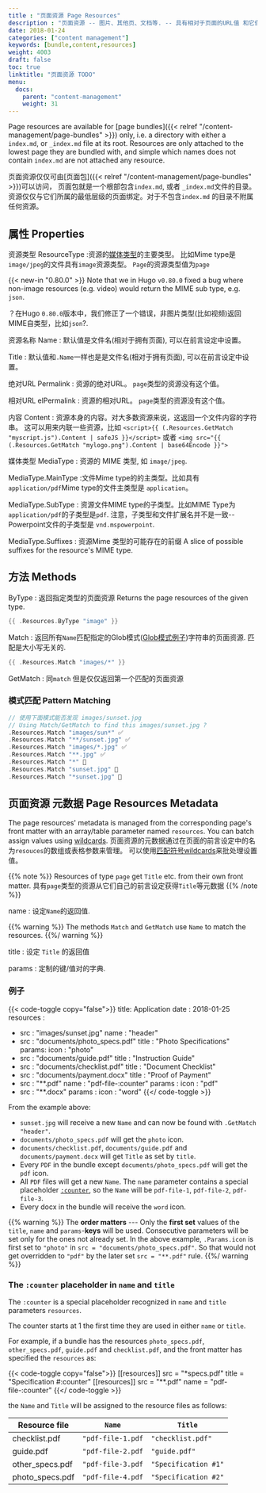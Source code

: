 ```yaml
---
title : "页面资源 Page Resources"
description : "页面资源 -- 图片、其他页、文档等. -- 具有相对于页面的URL值 和它们自己的元数据."
date: 2018-01-24
categories: ["content management"]
keywords: [bundle,content,resources]
weight: 4003
draft: false
toc: true
linktitle: "页面资源 TODO"
menu:
  docs:
    parent: "content-management"
    weight: 31
---
```


Page resources are available for [page bundles]({{< relref "/content-management/page-bundles" >}}) only,
i.e. a directory with either a `index.md`, or `_index.md` file at its root. Resources are only attached to
the lowest page they are bundled with, and simple which names does not contain `index.md` are not attached any resource.

页面资源仅仅可由[页面包]({{< relref "/content-management/page-bundles" >}})可以访问，
页面包就是一个根部包含`index.md`, 或者 `_index.md`文件的目录。资源仅仅与它们所属的最低层级的页面绑定。对于不包含`index.md` 的目录不附属任何资源。

## 属性 Properties

资源类型 ResourceType
:资源的[媒体类型](/templates/output-formats/#media-types)的主要类型。
比如Mime type是`image/jpeg`的文件具有`image`资源类型。
`Page`的资源类型值为`page`

{{< new-in "0.80.0" >}} Note that we in Hugo `v0.80.0` fixed a bug where non-image resources (e.g. video) would return the MIME sub type, e.g. `json`.

？在Hugo `0.80.0`版本中，我们修正了一个错误，非图片类型(比如视频)返回MIME自类型，比如`json`?.

资源名称 Name
: 默认值是文件名(相对于拥有页面), 可以在前言设定中设置。


Title
: 默认值和`.Name`一样也是是文件名(相对于拥有页面), 可以在前言设定中设置。


绝对URL Permalink
: 资源的绝对URL。 `page`类型的资源没有这个值。


相对URL elPermalink
: 资源的相对URL。 `page`类型的资源没有这个值。


内容 Content
: 资源本身的内容。对大多数资源来说，这返回一个文件内容的字符串。
这可以用来内联一些资源，比如 `<script>{{ (.Resources.GetMatch "myscript.js").Content | safeJS }}</script>` 或者 `<img src="{{ (.Resources.GetMatch "mylogo.png").Content | base64Encode }}">`

媒体类型 MediaType
: 资源的 MIME 类型, 如 `image/jpeg`.

MediaType.MainType
:文件Mime type的的主类型。比如具有`application/pdf`Mime type的文件主类型是 `application`。  

MediaType.SubType
: 资源文件MIME type的子类型。比如MIME Type为`application/pdf`的子类型是`pdf`. 注意，子类型和文件扩展名并不是一致--Powerpoint文件的子类型是 `vnd.mspowerpoint`.

MediaType.Suffixes
: 资源Mime 类型的可能存在的前缀 A slice of possible suffixes for the resource's MIME type.

## 方法 Methods
ByType
: 返回指定类型的页面资源 Returns the page resources of the given type.

```go
{{ .Resources.ByType "image" }}
```
Match
: 返回所有`Name`匹配指定的Glob模式([Glob模式例子](https://github.com/gobwas/glob/blob/master/readme.md))字符串的页面资源. 匹配是大小写无关的.

```go
{{ .Resources.Match "images/*" }}
```

GetMatch
: 同`match` 但是仅仅返回第一个匹配的页面资源

### 模式匹配 Pattern Matching
```go
// 使用下面模式能否发现 images/sunset.jpg
// Using Match/GetMatch to find this images/sunset.jpg ?  
.Resources.Match "images/sun*" ✅
.Resources.Match "**/sunset.jpg" ✅
.Resources.Match "images/*.jpg" ✅
.Resources.Match "**.jpg" ✅
.Resources.Match "*" 🚫
.Resources.Match "sunset.jpg" 🚫
.Resources.Match "*sunset.jpg" 🚫

```

## 页面资源 元数据 Page Resources Metadata

The page resources' metadata is managed from the corresponding page's front matter with an array/table parameter named `resources`. You can batch assign values using [wildcards](https://tldp.org/LDP/GNU-Linux-Tools-Summary/html/x11655.htm).
页面资源的元数据通过在页面的前言设定中的名为`resouces`的数组或表格参数来管理。
可以使用[匹配符号wildcards](https://tldp.org/LDP/GNU-Linux-Tools-Summary/html/x11655.htm)来批处理设置值。

{{% note %}}
Resources of type `page` get `Title` etc. from their own front matter.
具有`page`类型的资源从它们自己的前言设定获得`Title`等元数据
{{% /note %}}

name
: 设定`Name`的返回值.

{{% warning %}}
The methods `Match` and `GetMatch` use `Name` to match the resources.
{{%/ warning %}}

title
: 设定 `Title` 的返回值

params
: 定制的键/值对的字典.


###  例子

{{< code-toggle copy="false">}}
title: Application
date : 2018-01-25
resources :
- src : "images/sunset.jpg"
  name : "header"
- src : "documents/photo_specs.pdf"
  title : "Photo Specifications"
  params:
    icon : "photo"
- src : "documents/guide.pdf"
  title : "Instruction Guide"
- src : "documents/checklist.pdf"
  title : "Document Checklist"
- src : "documents/payment.docx"
  title : "Proof of Payment"
- src : "**.pdf"
  name : "pdf-file-:counter"
  params :
    icon : "pdf"
- src : "**.docx"
  params :
    icon : "word"
{{</ code-toggle >}}

From the example above:

- `sunset.jpg` will receive a new `Name` and can now be found with `.GetMatch "header"`.
- `documents/photo_specs.pdf` will get the `photo` icon.
- `documents/checklist.pdf`, `documents/guide.pdf` and `documents/payment.docx` will get `Title` as set by `title`.
- Every `PDF` in the bundle except `documents/photo_specs.pdf` will get the `pdf` icon.
- All `PDF` files will get a new `Name`. The `name` parameter contains a special placeholder [`:counter`](#the-counter-placeholder-in-name-and-title), so the `Name` will be `pdf-file-1`, `pdf-file-2`, `pdf-file-3`.
- Every docx in the bundle will receive the `word` icon.

{{% warning %}}
The __order matters__ --- Only the **first set** values of the `title`, `name` and `params`-**keys** will be used. Consecutive parameters will be set only for the ones not already set. In the above example, `.Params.icon` is first set to `"photo"` in `src = "documents/photo_specs.pdf"`. So that would not get overridden to `"pdf"` by the later set `src = "**.pdf"` rule.
{{%/ warning %}}

### The `:counter` placeholder in `name` and `title`

The `:counter` is a special placeholder recognized in `name` and `title` parameters `resources`.

The counter starts at 1 the first time they are used in either `name` or `title`.

For example, if a bundle has the resources `photo_specs.pdf`, `other_specs.pdf`, `guide.pdf` and `checklist.pdf`, and the front matter has specified the `resources` as:

{{< code-toggle copy="false">}}
[[resources]]
  src = "*specs.pdf"
  title = "Specification #:counter"
[[resources]]
  src = "**.pdf"
  name = "pdf-file-:counter"
{{</ code-toggle >}}

the `Name` and `Title` will be assigned to the resource files as follows:

| Resource file     | `Name`            | `Title`               |
|-------------------|-------------------|-----------------------|
| checklist.pdf     | `"pdf-file-1.pdf` | `"checklist.pdf"`     |
| guide.pdf         | `"pdf-file-2.pdf` | `"guide.pdf"`         |
| other\_specs.pdf  | `"pdf-file-3.pdf` | `"Specification #1"` |
| photo\_specs.pdf  | `"pdf-file-4.pdf` | `"Specification #2"` |
